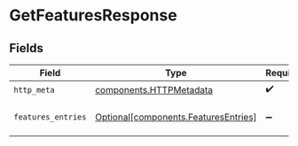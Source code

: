 # GetFeaturesResponse


## Fields

| Field                                                                              | Type                                                                               | Required                                                                           | Description                                                                        |
| ---------------------------------------------------------------------------------- | ---------------------------------------------------------------------------------- | ---------------------------------------------------------------------------------- | ---------------------------------------------------------------------------------- |
| `http_meta`                                                                        | [components.HTTPMetadata](../../models/components/httpmetadata.md)                 | :heavy_check_mark:                                                                 | N/A                                                                                |
| `features_entries`                                                                 | [Optional[components.FeaturesEntries]](../../models/components/featuresentries.md) | :heavy_minus_sign:                                                                 | a list of FeaturesEntry objects                                                    |